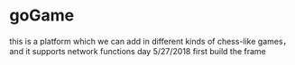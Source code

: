 # goGame
this is a platform which we can add in different kinds of chess-like games，and it supports network functions
day 5/27/2018
first build the frame
